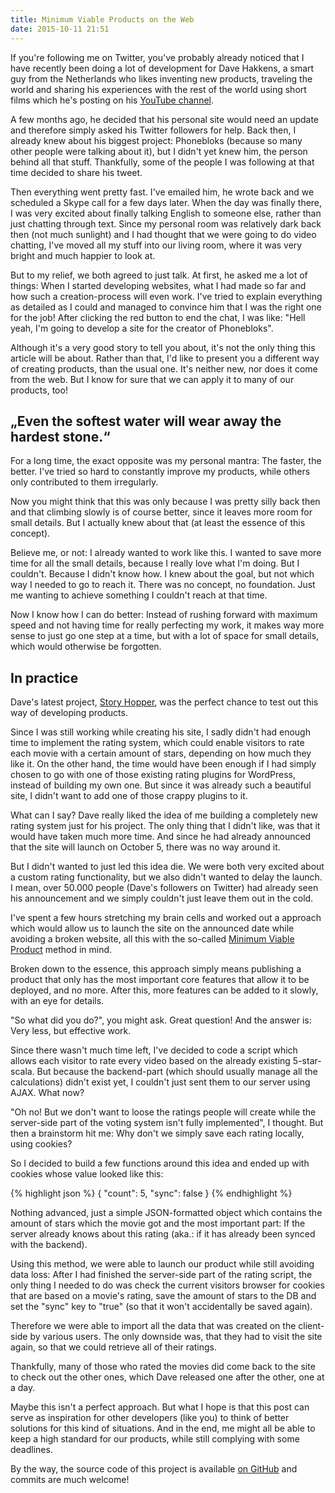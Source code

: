 ```yaml
---
title: Minimum Viable Products on the Web
date: 2015-10-11 21:51
---
```


If you're following me on Twitter, you've probably already noticed that I have recently been doing a lot of development for Dave Hakkens, a smart guy from the Netherlands who likes inventing new products, traveling the world and sharing his experiences with the rest of the world using short films which he's posting on his [YouTube channel][1].

A few months ago, he decided that his personal site would need an update and therefore simply asked his Twitter followers for help. Back then, I already knew about his biggest project: Phonebloks (because so many other people were talking about it), but I didn't yet knew him, the person behind all that stuff. Thankfully, some of the people I was following at that time decided to share his tweet.

Then everything went pretty fast. I've emailed him, he wrote back and we scheduled a Skype call for a few days later. When the day was finally there, I was very excited about finally talking English to someone else, rather than just chatting through text. Since my personal room was relatively dark back then (not much sunlight) and I had thought that we were going to do video chatting, I've moved all my stuff into our living room, where it was very bright and much happier to look at.

But to my relief, we both agreed to just talk. At first, he asked me a lot of things: When I started developing websites, what I had made so far and how such a creation-process will even work. I've tried to explain everything as detailed as I could and managed to convince him that I was the right one for the job! After clicking the red button to end the chat, I was like: "Hell yeah, I'm going to develop a site for the creator of Phonebloks".

Although it's a very good story to tell you about, it's not the only thing this article will be about. Rather than that, I'd like to present you a different way of creating products, than the usual one. It's neither new, nor does it come from the web. But I know for sure that we can apply it to many of our products, too!

## „Even the softest water will wear away the hardest stone.“

For a long time, the exact opposite was my personal mantra: The faster, the better. I've tried so hard to constantly improve my products, while others only contributed to them irregularly.

Now you might think that this was only because I was pretty silly back then and that climbing slowly is of course better, since it leaves more room for small details. But I actually knew about that (at least the essence of this concept).

Believe me, or not: I already wanted to work like this. I wanted to save more time for all the small details, because I really love what I'm doing. But I couldn't. Because I didn't know how. I knew about the goal, but not which way I needed to go to reach it. There was no concept, no foundation. Just me wanting to achieve something I couldn't reach at that time.

Now I know how I can do better: Instead of rushing forward with maximum speed and not having time for really perfecting my work, it makes way more sense to just go one step at a time, but with a lot of space for small details, which would otherwise be forgotten.

## In practice

Dave's latest project, [Story Hopper][2], was the perfect chance to test out this way of developing products.

Since I was still working while creating his site, I sadly didn't had enough time to implement the rating system, which could enable visitors to rate each movie with a certain amount of stars, depending on how much they like it. On the other hand, the time would have been enough if I had simply chosen to go with one of those existing rating plugins for WordPress, instead of building my own one. But since it was already such a beautiful site, I didn't want to add one of those crappy plugins to it.

What can I say? Dave really liked the idea of me building a completely new rating system just for his project. The only thing that I didn't like, was that it would have taken much more time. And since he had already announced that the site will launch on October 5, there was no way around it.

But I didn't wanted to just led this idea die. We were both very excited about a custom rating functionality, but we also didn't wanted to delay the launch. I mean, over 50.000 people (Dave's followers on Twitter) had already seen his announcement and we simply couldn't just leave them out in the cold.

I've spent a few hours stretching my brain cells and worked out a approach which would allow us to launch the site on the announced date while avoiding a broken website, all this with the so-called [Minimum Viable Product][3] method in mind.

Broken down to the essence, this approach simply means publishing a product that only has the most important core features that allow it to be deployed, and no more. After this, more features can be added to it slowly, with an eye for details.

"So what did you do?", you might ask. Great question! And the answer is: Very less, but effective work.

Since there wasn't much time left, I've decided to code a script which allows each visitor to rate every video based on the already existing 5-star-scala. But because the backend-part (which should usually manage all the calculations) didn't exist yet, I couldn't just sent them to our server using AJAX. What now?

"Oh no! But we don't want to loose the ratings people will create while the server-side part of the voting system isn't fully implemented", I thought. But then a brainstorm hit me: Why don't we simply save each rating locally, using cookies?

So I decided to build a few functions around this idea and ended up with cookies whose value looked like this:

{% highlight json %}
{
  "count": 5,
  "sync": false
}
{% endhighlight %}

Nothing advanced, just a simple JSON-formatted object which contains the amount of stars which the movie got and the most important part: If the server already knows about this rating (aka.: if it has already been synced with the backend).

Using this method, we were able to launch our product while still avoiding data loss: After I had finished the server-side part of the rating script, the only thing I needed to do was check the current visitors browser for cookies that are based on a movie's rating, save the amount of stars to the DB and set the "sync" key to "true" (so that it won't accidentally be saved again).

Therefore we were able to import all the data that was created on the client-side by various users. The only downside was, that  they had to visit the site again, so that we could retrieve all of their ratings.

Thankfully, many of those who rated the movies did come back to the site to check out the other ones, which Dave released one after the other, one at a day.

Maybe this isn't a perfect approach. But what I hope is that this post can serve as inspiration for other developers (like you) to think of better solutions for this kind of situations. And in the end, me might all be able to keep a high standard for our products, while still complying with some deadlines.

By the way, the source code of this project is available [on GitHub][4] and commits are much welcome!

[1]: https://www.youtube.com/user/hakopdetak
[2]: http://story-hopper.com
[3]: https://en.wikipedia.org/wiki/Minimum_viable_product
[4]: https://github.com/hakkens/hopper
